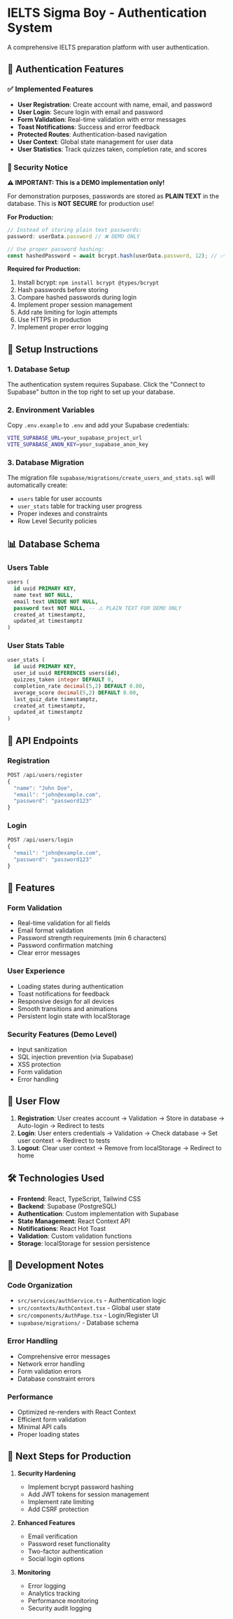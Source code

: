 # IELTS Sigma Boy - Authentication System

A comprehensive IELTS preparation platform with user authentication.

## 🔐 Authentication Features

### ✅ Implemented Features
- **User Registration**: Create account with name, email, and password
- **User Login**: Secure login with email and password
- **Form Validation**: Real-time validation with error messages
- **Toast Notifications**: Success and error feedback
- **Protected Routes**: Authentication-based navigation
- **User Context**: Global state management for user data
- **User Statistics**: Track quizzes taken, completion rate, and scores

### 🚨 Security Notice

**⚠️ IMPORTANT: This is a DEMO implementation only!**

For demonstration purposes, passwords are stored as **PLAIN TEXT** in the database. This is **NOT SECURE** for production use!

**For Production:**
```javascript
// Instead of storing plain text passwords:
password: userData.password // ❌ DEMO ONLY

// Use proper password hashing:
const hashedPassword = await bcrypt.hash(userData.password, 12); // ✅ PRODUCTION
```

**Required for Production:**
1. Install bcrypt: `npm install bcrypt @types/bcrypt`
2. Hash passwords before storing
3. Compare hashed passwords during login
4. Implement proper session management
5. Add rate limiting for login attempts
6. Use HTTPS in production
7. Implement proper error logging

## 🚀 Setup Instructions

### 1. Database Setup
The authentication system requires Supabase. Click the "Connect to Supabase" button in the top right to set up your database.

### 2. Environment Variables
Copy `.env.example` to `.env` and add your Supabase credentials:
```bash
VITE_SUPABASE_URL=your_supabase_project_url
VITE_SUPABASE_ANON_KEY=your_supabase_anon_key
```

### 3. Database Migration
The migration file `supabase/migrations/create_users_and_stats.sql` will automatically create:
- `users` table for user accounts
- `user_stats` table for tracking user progress
- Proper indexes and constraints
- Row Level Security policies

## 📊 Database Schema

### Users Table
```sql
users (
  id uuid PRIMARY KEY,
  name text NOT NULL,
  email text UNIQUE NOT NULL,
  password text NOT NULL, -- ⚠️ PLAIN TEXT FOR DEMO ONLY
  created_at timestamptz,
  updated_at timestamptz
)
```

### User Stats Table
```sql
user_stats (
  id uuid PRIMARY KEY,
  user_id uuid REFERENCES users(id),
  quizzes_taken integer DEFAULT 0,
  completion_rate decimal(5,2) DEFAULT 0.00,
  average_score decimal(5,2) DEFAULT 0.00,
  last_quiz_date timestamptz,
  created_at timestamptz,
  updated_at timestamptz
)
```

## 🔧 API Endpoints

### Registration
```typescript
POST /api/users/register
{
  "name": "John Doe",
  "email": "john@example.com",
  "password": "password123"
}
```

### Login
```typescript
POST /api/users/login
{
  "email": "john@example.com",
  "password": "password123"
}
```

## 🎯 Features

### Form Validation
- Real-time validation for all fields
- Email format validation
- Password strength requirements (min 6 characters)
- Password confirmation matching
- Clear error messages

### User Experience
- Loading states during authentication
- Toast notifications for feedback
- Responsive design for all devices
- Smooth transitions and animations
- Persistent login state with localStorage

### Security Features (Demo Level)
- Input sanitization
- SQL injection prevention (via Supabase)
- XSS protection
- Form validation
- Error handling

## 🔄 User Flow

1. **Registration**: User creates account → Validation → Store in database → Auto-login → Redirect to tests
2. **Login**: User enters credentials → Validation → Check database → Set user context → Redirect to tests
3. **Logout**: Clear user context → Remove from localStorage → Redirect to home

## 🛠️ Technologies Used

- **Frontend**: React, TypeScript, Tailwind CSS
- **Backend**: Supabase (PostgreSQL)
- **Authentication**: Custom implementation with Supabase
- **State Management**: React Context API
- **Notifications**: React Hot Toast
- **Validation**: Custom validation functions
- **Storage**: localStorage for session persistence

## 📝 Development Notes

### Code Organization
- `src/services/authService.ts` - Authentication logic
- `src/contexts/AuthContext.tsx` - Global user state
- `src/components/AuthPage.tsx` - Login/Register UI
- `supabase/migrations/` - Database schema

### Error Handling
- Comprehensive error messages
- Network error handling
- Form validation errors
- Database constraint errors

### Performance
- Optimized re-renders with React Context
- Efficient form validation
- Minimal API calls
- Proper loading states

## 🚀 Next Steps for Production

1. **Security Hardening**
   - Implement bcrypt password hashing
   - Add JWT tokens for session management
   - Implement rate limiting
   - Add CSRF protection

2. **Enhanced Features**
   - Email verification
   - Password reset functionality
   - Two-factor authentication
   - Social login options

3. **Monitoring**
   - Error logging
   - Analytics tracking
   - Performance monitoring
   - Security audit logging